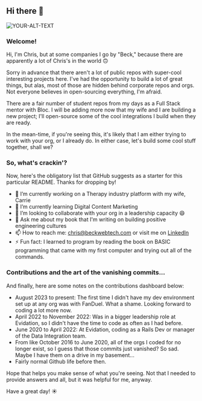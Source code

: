 ## Hi there 👋

<picture>
 <source media="(prefers-color-scheme: dark)" srcset="https://github.com/user-attachments/assets/bdf5a2b4-fd3f-4401-97c8-2d4728d9c7eb">
 <source media="(prefers-color-scheme: light)" srcset="https://github.com/user-attachments/assets/bdf5a2b4-fd3f-4401-97c8-2d4728d9c7eb">
 <img alt="YOUR-ALT-TEXT" src="https://github.com/user-attachments/assets/bdf5a2b4-fd3f-4401-97c8-2d4728d9c7eb">
</picture>

### Welcome!
Hi, I'm Chris, but at some companies I go by "Beck," because there are apparently a lot of Chris's in the world 🙃

Sorry in advance that there aren't a lot of public repos with super-cool interesting projects here. I've had the opportunity to build a lot of great things, but alas, most of those are hidden behind corporate repos and orgs. Not everyone believes in open-sourcing everything, I'm afraid.

There are a fair number of student repos from my days as a Full Stack mentor with Bloc. I will be adding more now that my wife and I are building a new project; I'll open-source some of the cool integrations I build when they are ready.

In the mean-time, if you're seeing this, it's likely that I am either trying to work with your org, or I already do. In either case, let's build some cool stuff together, shall we?

### So, what's crackin'?
Now, here's the obligatory list that GitHub suggests as a starter for this particular README. Thanks for dropping by!

- 🔭 I’m currently working on a Therapy industry platform with my wife, Carrie
- 🌱 I’m currently learning Digital Content Marketing
- 👯 I’m looking to collaborate with your org in a leadership capacity 😄
- 💬 Ask me about my book that I'm writing on building positive engineering cultures
- 📫 How to reach me: [chris@beckwebtech.com](mailto:chris@beckwebtech.com) or visit me on [LinkedIn](https://www.linkedin.com/in/beckchristopher/)
- ⚡ Fun fact: I learned to program by reading the book on BASIC programming that came with my first computer and trying out all of the commands.

### Contributions and the art of the vanishing commits...
And finally, here are some notes on the contributions dashboard below:
- August 2023 to present: The first time I didn't have my dev environment set up at any org was with FanDuel. What a shame. Looking forward to coding a lot more now.
- April 2022 to November 2022: Was in a bigger leadership role at Evidation, so I didn't have the time to code as often as I had before.
- June 2020 to April 2022: At Evidation, coding as a Rails Dev or manager of the Data Integration team.
- From like October 2016 to June 2020, all of the orgs I coded for no longer exist, so I guess that those commits just vanished? So sad. Maybe I have them on a drive in my basement...
- Fairly normal Github life before then.

Hope that helps you make sense of what you're seeing. Not that I needed to provide answers and all, but it was helpful for me, anyway. 

Have a great day! ☀️
